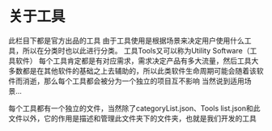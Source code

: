 # 关于工具
此栏目下都是官方出品的工具
由于工具使用是根据场景来决定用户使用什么工具，所以在分类时也以此进行分类。
工具Tools又可以称为Utility Software（工具软件）
每个工具肯定都是有对应需求，需求决定产品有多大流量，然后工具大多数都是在其他软件的基础之上去辅助的，所以此类软件生命周期可能会随着该软件而消逝，那么每个工具都会被分为一个独立的项目互不影响
当然说到适用场景...


每个工具都有一个独立的文件，当然除了categoryList.json、Tools list.json和此文件以外，它的作用是描述和管理此文件夹下的文件夹，也就是我们开发的工具